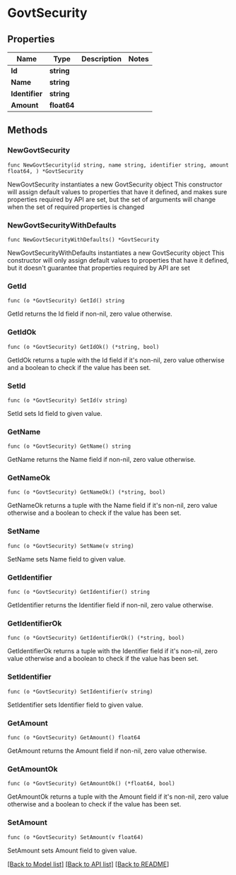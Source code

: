 # GovtSecurity

## Properties

Name | Type | Description | Notes
------------ | ------------- | ------------- | -------------
**Id** | **string** |  | 
**Name** | **string** |  | 
**Identifier** | **string** |  | 
**Amount** | **float64** |  | 

## Methods

### NewGovtSecurity

`func NewGovtSecurity(id string, name string, identifier string, amount float64, ) *GovtSecurity`

NewGovtSecurity instantiates a new GovtSecurity object
This constructor will assign default values to properties that have it defined,
and makes sure properties required by API are set, but the set of arguments
will change when the set of required properties is changed

### NewGovtSecurityWithDefaults

`func NewGovtSecurityWithDefaults() *GovtSecurity`

NewGovtSecurityWithDefaults instantiates a new GovtSecurity object
This constructor will only assign default values to properties that have it defined,
but it doesn't guarantee that properties required by API are set

### GetId

`func (o *GovtSecurity) GetId() string`

GetId returns the Id field if non-nil, zero value otherwise.

### GetIdOk

`func (o *GovtSecurity) GetIdOk() (*string, bool)`

GetIdOk returns a tuple with the Id field if it's non-nil, zero value otherwise
and a boolean to check if the value has been set.

### SetId

`func (o *GovtSecurity) SetId(v string)`

SetId sets Id field to given value.


### GetName

`func (o *GovtSecurity) GetName() string`

GetName returns the Name field if non-nil, zero value otherwise.

### GetNameOk

`func (o *GovtSecurity) GetNameOk() (*string, bool)`

GetNameOk returns a tuple with the Name field if it's non-nil, zero value otherwise
and a boolean to check if the value has been set.

### SetName

`func (o *GovtSecurity) SetName(v string)`

SetName sets Name field to given value.


### GetIdentifier

`func (o *GovtSecurity) GetIdentifier() string`

GetIdentifier returns the Identifier field if non-nil, zero value otherwise.

### GetIdentifierOk

`func (o *GovtSecurity) GetIdentifierOk() (*string, bool)`

GetIdentifierOk returns a tuple with the Identifier field if it's non-nil, zero value otherwise
and a boolean to check if the value has been set.

### SetIdentifier

`func (o *GovtSecurity) SetIdentifier(v string)`

SetIdentifier sets Identifier field to given value.


### GetAmount

`func (o *GovtSecurity) GetAmount() float64`

GetAmount returns the Amount field if non-nil, zero value otherwise.

### GetAmountOk

`func (o *GovtSecurity) GetAmountOk() (*float64, bool)`

GetAmountOk returns a tuple with the Amount field if it's non-nil, zero value otherwise
and a boolean to check if the value has been set.

### SetAmount

`func (o *GovtSecurity) SetAmount(v float64)`

SetAmount sets Amount field to given value.



[[Back to Model list]](../README.md#documentation-for-models) [[Back to API list]](../README.md#documentation-for-api-endpoints) [[Back to README]](../README.md)



